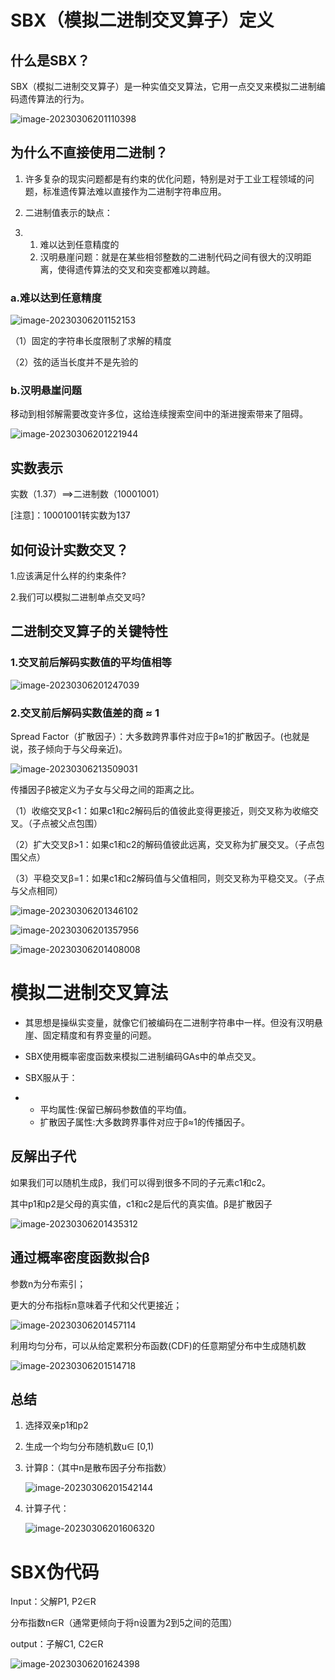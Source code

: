 # SBX（模拟二进制交叉算子）定义

## 什么是SBX？

SBX（模拟二进制交叉算子）是一种实值交叉算法，它用一点交叉来模拟二进制编码遗传算法的行为。

![image-20230306201110398](assets\image-20230306201110398.png)

## 为什么不直接使用二进制？

1. 许多复杂的现实问题都是有约束的优化问题，特别是对于工业工程领域的问题，标准遗传算法难以直接作为二进制字符串应用。

2. 二进制值表示的缺点：

3. 1. 难以达到任意精度的
   2. 汉明悬崖问题：就是在某些相邻整数的二进制代码之间有很大的汉明距离，使得遗传算法的交叉和突变都难以跨越。

### a.难以达到任意精度

![image-20230306201152153](assets\image-20230306201152153.png)

（1）固定的字符串长度限制了求解的精度

（2）弦的适当长度并不是先验的

 

### b.汉明悬崖问题

移动到相邻解需要改变许多位，这给连续搜索空间中的渐进搜索带来了阻碍。

![image-20230306201221944](assets\image-20230306201221944.png)

## 实数表示

实数（1.37）==>二进制数（10001001）

[注意]：10001001转实数为137

 

## 如何设计实数交叉？

1.应该满足什么样的约束条件?

2.我们可以模拟二进制单点交叉吗?

 

## 二进制交叉算子的关键特性

### 1.交叉前后解码实数值的平均值相等

![image-20230306201247039](assets\image-20230306201247039.png)

### 2.交叉前后解码实数值差的商 ≈ 1

Spread Factor（扩散因子）：大多数跨界事件对应于β≈1的扩散因子。(也就是说，孩子倾向于与父母亲近)。

![image-20230306213509031](assets/image-20230306213509031.png)

传播因子β被定义为子女与父母之间的距离之比。

 

（1）收缩交叉β<1：如果c1和c2解码后的值彼此变得更接近，则交叉称为收缩交叉。（子点被父点包围）

（2）扩大交叉β>1：如果c1和c2的解码值彼此远离，交叉称为扩展交叉。（子点包围父点）

（3）平稳交叉β=1：如果c1和c2解码值与父值相同，则交叉称为平稳交叉。（子点与父点相同）

![image-20230306201346102](assets\image-20230306201346102.png)

![image-20230306201357956](assets\image-20230306201357956.png)

![image-20230306201408008](assets\image-20230306201408008.png)

# 模拟二进制交叉算法

- 其思想是操纵实变量，就像它们被编码在二进制字符串中一样。但没有汉明悬崖、固定精度和有界变量的问题。

- SBX使用概率密度函数来模拟二进制编码GAs中的单点交叉。

- SBX服从于：

- - 平均属性:保留已解码参数值的平均值。
  - 扩散因子属性:大多数跨界事件对应于β≈1的传播因子。

 

## 反解出子代

如果我们可以随机生成β，我们可以得到很多不同的子元素c1和c2。

其中p1和p2是父母的真实值，c1和c2是后代的真实值。β是扩散因子

![image-20230306201435312](assets\image-20230306201435312.png)

## 通过概率密度函数拟合β

参数n为分布索引；

更大的分布指标n意味着子代和父代更接近；

![image-20230306201457114](assets\image-20230306201457114.png)

利用均匀分布，可以从给定累积分布函数(CDF)的任意期望分布中生成随机数

![image-20230306201514718](assets\image-20230306201514718.png)

## 总结

1. 选择双亲p1和p2

2. 生成一个均匀分布随机数u∈ [0,1)

3. 计算β：（其中n是散布因子分布指数）

   ![image-20230306201542144](assets\image-20230306201542144.png)

4. 计算子代：

   ![image-20230306201606320](assets\image-20230306201606320.png)

# SBX伪代码

Input：父解P1, P2∈R

分布指数n∈R（通常更倾向于将n设置为2到5之间的范围）

output：子解C1, C2∈R

![image-20230306201624398](assets\image-20230306201624398.png)